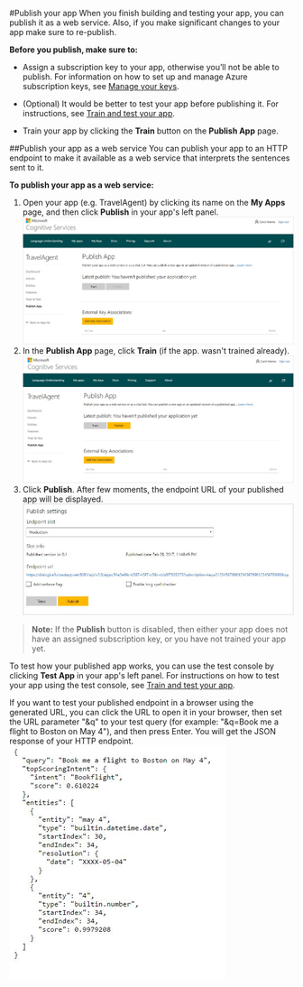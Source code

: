 <!-- 
NavPath: LUIS API
LinkLabel: PublishApp
Url: LUIS-api/documentation/home
Weight: 81
-->

#Publish your app
When you finish building and testing your app, you can publish it as a web service. Also, if you make significant changes to your app make sure to re-publish.

**Before you publish, make sure to:**

* Assign a subscription key to your app, otherwise you’ll not be able to publish. For information on how to set up and manage Azure subscription keys, see [Manage your keys](Manage-Keys.md).

* (Optional) It would be better to test your app before publishing it. For instructions, see [Train and test your app](Train-Test.md).

* Train your app by clicking the **Train** button on the **Publish App** page. 


##Publish your app as a web service
You can publish your app to an HTTP endpoint to make it available as a web service that interprets the sentences sent to it. 

**To publish your app as a web service:**

1. Open your app (e.g. TravelAgent) by clicking its name on the **My Apps** page, and then click **Publish** in your app's left panel.
![Train before publishing](/Content/en-us/LUIS/Images/PublishApp-TrainFirst.JPG)
2. In the **Publish App** page, click **Train** (if the app. wasn't trained already).
![Publish your app](/Content/en-us/LUIS/Images/PublishApp-enabled.JPG)
3. Click **Publish**. After few moments, the endpoint URL of your published app will be displayed.  
![Application Published to HTTP endpoint](/Content/en-us/LUIS/Images/PublishApp-URL.JPG)

 > **Note:**
> If the **Publish** button is disabled, then either your app does not have an assigned subscription key, or you have not trained your app yet.

To test how your published app works, you can use the test console by clicking **Test App** in your app's left panel. For instructions on how to test your app using the test console, see [Train and test your app](Train&Test.md).

If you want to test your published endpoint in a browser using the generated URL, you can click the URL to open it in your browser, then set the URL parameter "&q" to your test query (for example: "&q=Book me a flight to Boston on May 4"), and then press Enter. You will get the JSON response of your HTTP endpoint. 
![JSON response of published HTTP endpoint](/Content/en-us/LUIS/Images/PublishApp-JSONresponse.JPG)
